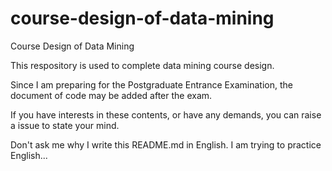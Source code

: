 # course-design-of-data-mining
Course Design of Data Mining

This respository is used to complete data mining course design.

Since I am preparing for the Postgraduate Entrance Examination, the document of code may be added after the exam.

If you have interests in these contents, or have any demands, you can raise a issue to state your mind.

Don't ask me why I write this README.md in English. I am trying to practice English... 
